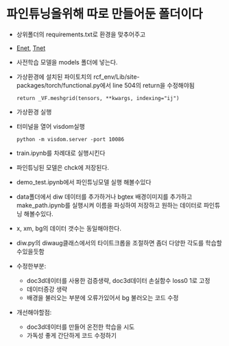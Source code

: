 # 파인튜닝을위해 따로 만들어둔 폴더이다
- 상위폴더의 requirements.txt로 환경을 맞추어주고
- [Enet](https://drive.google.com/file/d/1OVHETBHQ5u-1tnci3qd7OcAjas4v1xnl/view?usp=sharing), [Tnet](https://drive.google.com/file/d/1gEp4ecmdvKds2nzk9CaZb_pLvhRoyAsv/view?usp=sharing)
- 사전학습 모델을 models 폴더에 넣는다.
- 가상환경에 설치된 파이토치의 rcf_env/Lib/site-packages/torch/functional.py에서 line 504의 return을 수정해야됨
    ```
    return _VF.meshgrid(tensors, **kwargs, indexing="ij")
    ```
- 가상환경 실행
- 터미널을 열어 visdom실행
    ```
    python -m visdom.server -port 10086
    ```
- train.ipynb를 차례대로 실행시킨다 
- 파인튜닝된 모델은 chck에 저장된다.
- demo_test.ipynb에서 파인튜닝모델 실행 해볼수있다
- data폴더에서 diw 데이터를 추가하거나 bgtex 배경이미지를 추가하고 make_path.ipynb를 실행시켜 이름을 파싱하여 저장하고 원하는 데이터로 파인튜닝 해볼수있다. 
- x, xm, bg의 데이터 갯수는 동일해야한다.
- diw.py의 diwaug클래스에서의 타이트크롭을 조절하면 좀더 다양한 각도를 학습할수있을듯함

- 수정한부분:
    - doc3d데이터를 사용한 검증생략, doc3d데이터 손실함수 loss0 1로 고정
    - 데이터증강 생략
    - 배경을 불러오는 부분에 오류가있어서 bg 불러오는 코드 수정

- 개선해야할점:
    - doc3d데이터를 만들어 온전한 학습을 시도
    - 가독성 좋게 간단하게 코드 수정하기